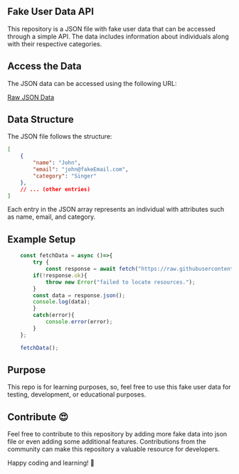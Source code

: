 ## Fake User Data API

This repository is a JSON file with fake user data that can be accessed through a simple API. The data includes information about individuals along with their respective categories.

## Access the Data

The JSON data can be accessed using the following URL:

[Raw JSON Data](https://raw.githubusercontent.com/saqibbedar/fake-user-data-api/main/data.json)

## Data Structure

The JSON file follows the structure:

```json
[
    {
        "name": "John",
        "email": "john@fakeEmail.com",
        "category": "Singer"
    },
    // ... (other entries)
]
```

Each entry in the JSON array represents an individual with attributes such as name, email, and category.

## Example Setup

```js
    const fetchData = async ()=>{
        try {
            const response = await fetch("https://raw.githubusercontent.com/saqibbedar/fake-user-data-api/main/data.json");
        if(!response.ok){
            throw new Error("failed to locate resources.");
        }
        const data = response.json();
        console.log(data);
        }
        catch(error){
            console.error(error);
        }
    };

    fetchData();
```

## Purpose

This repo is for learning purposes, so, feel free to use this fake user data for testing, development, or educational purposes.

## Contribute 😍

Feel free to contribute to this repository by adding more fake data into json file or even adding some additional features. Contributions from the community can make this repository a valuable resource for developers.

Happy coding and learning! 🚀